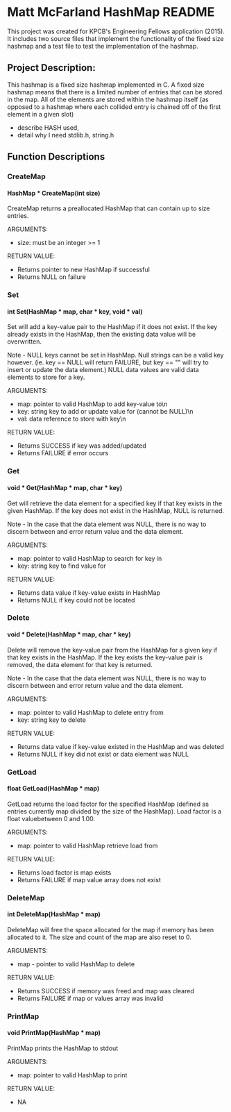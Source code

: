 # Matt McFarland HashMap README

This project was created for KPCB's Engineering Fellows application (2015). It includes two source files that implement the functionality of the fixed size hashmap and a test file to test the implementation of the hashmap.

## Project Description:

This hashmap is a fixed size hashmap implemented in C. A fixed size hashmap means that there is a limited number of entries that can be stored in the map. All of the elements are stored within the hashmap itself (as opposed to a hashmap where each collided entry is chained off of the first element in a given slot)


- describe HASH used, 
- detail why I need stdlib.h, string.h

## Function Descriptions

### CreateMap
#### HashMap * CreateMap(int size)

CreateMap returns a preallocated HashMap that
can contain up to size entries.

ARGUMENTS:

- size: must be an integer >= 1

RETURN VALUE:

- Returns pointer to new HashMap if successful
- Returns NULL on failure
 

### Set
#### int Set(HashMap * map, char * key, void * val)

Set will add a key-value pair to the HashMap if it does not exist. If the key already exists in the HashMap, then the existing data value will be overwritten.

Note - NULL keys cannot be set in HashMap. Null strings can be a valid key however. (ie. key == NULL will return FAILURE, but key == "" will try to insert or update the data element.) NULL data values are valid data elements to store for a key.

ARGUMENTS:

- map: pointer to valid HashMap to add key-value to\n
- key: string key to add or update value for (cannot be NULL)\n
- val: data reference to store with key\n
 
RETURN VALUE:

- Returns SUCCESS if key was added/updated 
- Returns FAILURE if error occurs

### Get
#### void * Get(HashMap * map, char * key)

Get will retrieve the data element for a specified key if that key exists in the given HashMap. If the key does not exist in the HashMap, NULL is returned.

Note - In the case that the data element was NULL, there is no way to discern between and error return value and the data element.

ARGUMENTS:

- map: pointer to valid HashMap to search for key in
- key: string key to find value for

RETURN VALUE:
- Returns data value if key-value exists in HashMap
- Returns NULL if key could not be located

### Delete
#### void * Delete(HashMap * map, char * key)

Delete will remove the key-value pair from the HashMap for a given key if that key exists in the HashMap. If the key exists the key-value pair is removed, the data element for that key is returned.

Note - In the case that the data element was NULL, there is no way to discern between and error return value and the data element.

ARGUMENTS:

- map: pointer to valid HashMap to delete entry from
- key: string key to delete
  
RETURN VALUE:

- Returns data value if key-value existed in the HashMap and was deleted
- Returns NULL if key did not exist or data element was NULL

### GetLoad
#### float GetLoad(HashMap * map)

GetLoad returns the load factor for the specified HashMap (defined as entries currently map divided by the size of the HashMap). Load factor is a float valuebetween 0 and 1.00. 

ARGUMENTS:

- map: pointer to valid HashMap retrieve load from 

RETURN VALUE:

- Returns load factor is map exists
- Returns FAILURE if map value array does not exist

### DeleteMap
#### int DeleteMap(HashMap * map)

DeleteMap will free the space allocated for the map if memory has been allocated to it. The size and count of the map are also reset to 0.

ARGUMENTS:

- map - pointer to valid HashMap to delete

RETURN VALUE:

- Returns SUCCESS if memory was freed and map was cleared
- Returns FAILURE if map or values array was invalid

### PrintMap
#### void PrintMap(HashMap * map)

PrintMap prints the HashMap to stdout 

ARGUMENTS:

- map: pointer to valid HashMap to print

RETURN VALUE:

- NA
